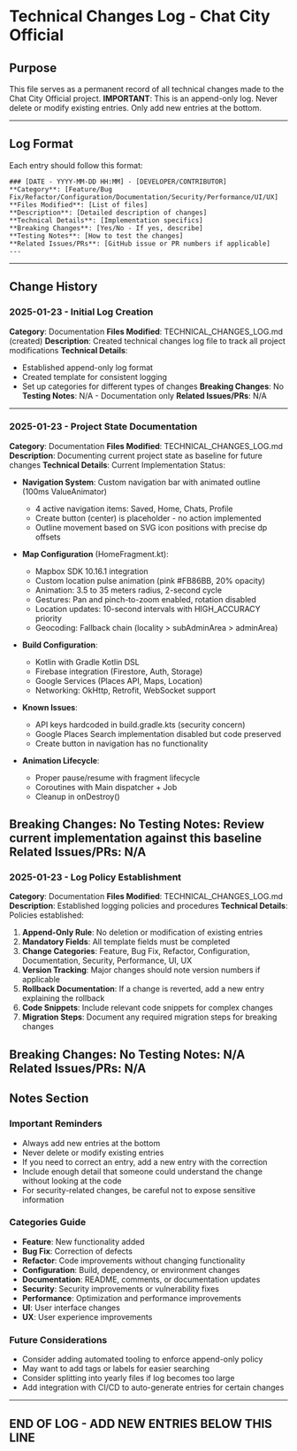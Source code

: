 # Technical Changes Log - Chat City Official

## Purpose
This file serves as a permanent record of all technical changes made to the Chat City Official project. 
**IMPORTANT**: This is an append-only log. Never delete or modify existing entries. Only add new entries at the bottom.

---

## Log Format
Each entry should follow this format:
```
### [DATE - YYYY-MM-DD HH:MM] - [DEVELOPER/CONTRIBUTOR]
**Category**: [Feature/Bug Fix/Refactor/Configuration/Documentation/Security/Performance/UI/UX]
**Files Modified**: [List of files]
**Description**: [Detailed description of changes]
**Technical Details**: [Implementation specifics]
**Breaking Changes**: [Yes/No - If yes, describe]
**Testing Notes**: [How to test the changes]
**Related Issues/PRs**: [GitHub issue or PR numbers if applicable]
---
```

---

## Change History

### 2025-01-23 - Initial Log Creation
**Category**: Documentation
**Files Modified**: TECHNICAL_CHANGES_LOG.md (created)
**Description**: Created technical changes log file to track all project modifications
**Technical Details**: 
- Established append-only log format
- Created template for consistent logging
- Set up categories for different types of changes
**Breaking Changes**: No
**Testing Notes**: N/A - Documentation only
**Related Issues/PRs**: N/A
---

### 2025-01-23 - Project State Documentation
**Category**: Documentation
**Files Modified**: TECHNICAL_CHANGES_LOG.md
**Description**: Documenting current project state as baseline for future changes
**Technical Details**: 
Current Implementation Status:
- **Navigation System**: Custom navigation bar with animated outline (100ms ValueAnimator)
  - 4 active navigation items: Saved, Home, Chats, Profile
  - Create button (center) is placeholder - no action implemented
  - Outline movement based on SVG icon positions with precise dp offsets
  
- **Map Configuration** (HomeFragment.kt):
  - Mapbox SDK 10.16.1 integration
  - Custom location pulse animation (pink #FB86BB, 20% opacity)
  - Animation: 3.5 to 35 meters radius, 2-second cycle
  - Gestures: Pan and pinch-to-zoom enabled, rotation disabled
  - Location updates: 10-second intervals with HIGH_ACCURACY priority
  - Geocoding: Fallback chain (locality > subAdminArea > adminArea)
  
- **Build Configuration**:
  - Kotlin with Gradle Kotlin DSL
  - Firebase integration (Firestore, Auth, Storage)
  - Google Services (Places API, Maps, Location)
  - Networking: OkHttp, Retrofit, WebSocket support
  
- **Known Issues**:
  - API keys hardcoded in build.gradle.kts (security concern)
  - Google Places Search implementation disabled but code preserved
  - Create button in navigation has no functionality
  
- **Animation Lifecycle**:
  - Proper pause/resume with fragment lifecycle
  - Coroutines with Main dispatcher + Job
  - Cleanup in onDestroy()

**Breaking Changes**: No
**Testing Notes**: Review current implementation against this baseline
**Related Issues/PRs**: N/A
---

### 2025-01-23 - Log Policy Establishment
**Category**: Documentation
**Files Modified**: TECHNICAL_CHANGES_LOG.md
**Description**: Established logging policies and procedures
**Technical Details**: 
Policies established:
1. **Append-Only Rule**: No deletion or modification of existing entries
2. **Mandatory Fields**: All template fields must be completed
3. **Change Categories**: Feature, Bug Fix, Refactor, Configuration, Documentation, Security, Performance, UI, UX
4. **Version Tracking**: Major changes should note version numbers if applicable
5. **Rollback Documentation**: If a change is reverted, add a new entry explaining the rollback
6. **Code Snippets**: Include relevant code snippets for complex changes
7. **Migration Steps**: Document any required migration steps for breaking changes

**Breaking Changes**: No
**Testing Notes**: N/A
**Related Issues/PRs**: N/A
---

## Notes Section

### Important Reminders
- Always add new entries at the bottom
- Never delete or modify existing entries
- If you need to correct an entry, add a new entry with the correction
- Include enough detail that someone could understand the change without looking at the code
- For security-related changes, be careful not to expose sensitive information

### Categories Guide
- **Feature**: New functionality added
- **Bug Fix**: Correction of defects
- **Refactor**: Code improvements without changing functionality
- **Configuration**: Build, dependency, or environment changes
- **Documentation**: README, comments, or documentation updates
- **Security**: Security improvements or vulnerability fixes
- **Performance**: Optimization and performance improvements
- **UI**: User interface changes
- **UX**: User experience improvements

### Future Considerations
- Consider adding automated tooling to enforce append-only policy
- May want to add tags or labels for easier searching
- Consider splitting into yearly files if log becomes too large
- Add integration with CI/CD to auto-generate entries for certain changes

---

END OF LOG - ADD NEW ENTRIES BELOW THIS LINE
---
